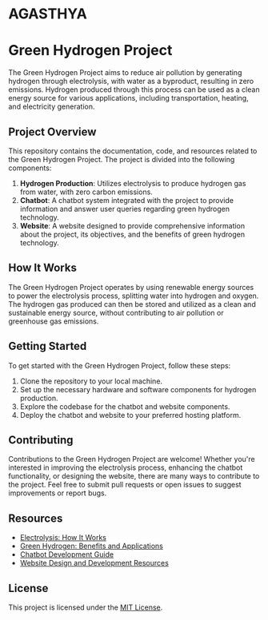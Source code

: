 # AGASTHYA

# Green Hydrogen Project

The Green Hydrogen Project aims to reduce air pollution by generating hydrogen through electrolysis, with water as a byproduct, resulting in zero emissions. Hydrogen produced through this process can be used as a clean energy source for various applications, including transportation, heating, and electricity generation.

## Project Overview

This repository contains the documentation, code, and resources related to the Green Hydrogen Project. The project is divided into the following components:

1. **Hydrogen Production**: Utilizes electrolysis to produce hydrogen gas from water, with zero carbon emissions.
2. **Chatbot**: A chatbot system integrated with the project to provide information and answer user queries regarding green hydrogen technology.
3. **Website**: A website designed to provide comprehensive information about the project, its objectives, and the benefits of green hydrogen technology.

## How It Works

The Green Hydrogen Project operates by using renewable energy sources to power the electrolysis process, splitting water into hydrogen and oxygen. The hydrogen gas produced can then be stored and utilized as a clean and sustainable energy source, without contributing to air pollution or greenhouse gas emissions.

## Getting Started

To get started with the Green Hydrogen Project, follow these steps:

1. Clone the repository to your local machine.
2. Set up the necessary hardware and software components for hydrogen production.
3. Explore the codebase for the chatbot and website components.
4. Deploy the chatbot and website to your preferred hosting platform.

## Contributing

Contributions to the Green Hydrogen Project are welcome! Whether you're interested in improving the electrolysis process, enhancing the chatbot functionality, or designing the website, there are many ways to contribute to the project. Feel free to submit pull requests or open issues to suggest improvements or report bugs.

## Resources

- [Electrolysis: How It Works](https://www.energy.gov/eere/fuelcells/electrolysis)
- [Green Hydrogen: Benefits and Applications](https://www.iea.org/reports/the-future-of-hydrogen)
- [Chatbot Development Guide](https://blog.hubspot.com/service/chatbot-guide)
- [Website Design and Development Resources](https://developer.mozilla.org/en-US/docs/Learn)
  
## License

This project is licensed under the [MIT License](LICENSE).
